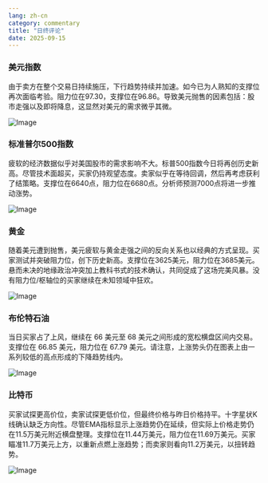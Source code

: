 ```yaml
---
lang: zh-cn
category: commentary
title: "日终评论"
date: 2025-09-15
---
```


### 美元指数

由于卖方在整个交易日持续施压，下行趋势持续并加速。如今已为人熟知的支撑位再次面临考验。阻力位在97.30，支撑位在96.86。导致美元抛售的因素包括：股市走强以及即将降息，这显然对美元的需求微乎其微。

![Image](https://markleighedu.github.io/img/Sep-2025/15-Sep-2025/usdindex.jpg)

### 标准普尔500指数

疲软的经济数据似乎对美国股市的需求影响不大。标普500指数今日将再创历史新高。尽管技术面超买，买家仍持观望态度。卖家似乎在等待回调，然后再考虑获利了结策略。支撑位在6640点，阻力位在6680点。分析师预测7000点将进一步推动涨势。

![Image](https://markleighedu.github.io/img/Sep-2025/15-Sep-2025/sp500.jpg)

### 黄金

随着美元遭到抛售，美元疲软与黄金走强之间的反向关系也以经典的方式呈现。买家测试并突破阻力位，创下历史新高。支撑位在3625美元，阻力位在3685美元。悬而未决的地缘政治冲突加上教科书式的技术确认，共同促成了这场完美风暴。没有阻力位/枢轴位的买家继续在未知领域中狂欢。

![Image](https://markleighedu.github.io/img/Sep-2025/15-Sep-2025/gold.jpg)

### 布伦特石油

当日买家占了上风，继续在 66 美元至 68 美元之间形成的宽松横盘区间内交易。支撑位在 66.85 美元，阻力位在 67.79 美元。请注意，上涨势头仍在图表上由一系列较低的高点形成的下降趋势线内。

![Image](https://markleighedu.github.io/img/Sep-2025/15-Sep-2025/brentoil.jpg)

### 比特币

买家试探更高价位，卖家试探更低价位，但最终价格与昨日价格持平。十字星状K线确认缺乏方向性。尽管EMA指标显示上涨趋势仍在延续，但实际上价格走势仍在11.5万美元附近横盘整理。支撑位在11.44万美元，阻力位在11.69万美元。买家瞄准11.7万美元上方，以重新点燃上涨趋势；而卖家则看向11.2万美元，以扭转趋势。

![Image](https://markleighedu.github.io/img/Sep-2025/15-Sep-2025/bitcoin.jpg)

